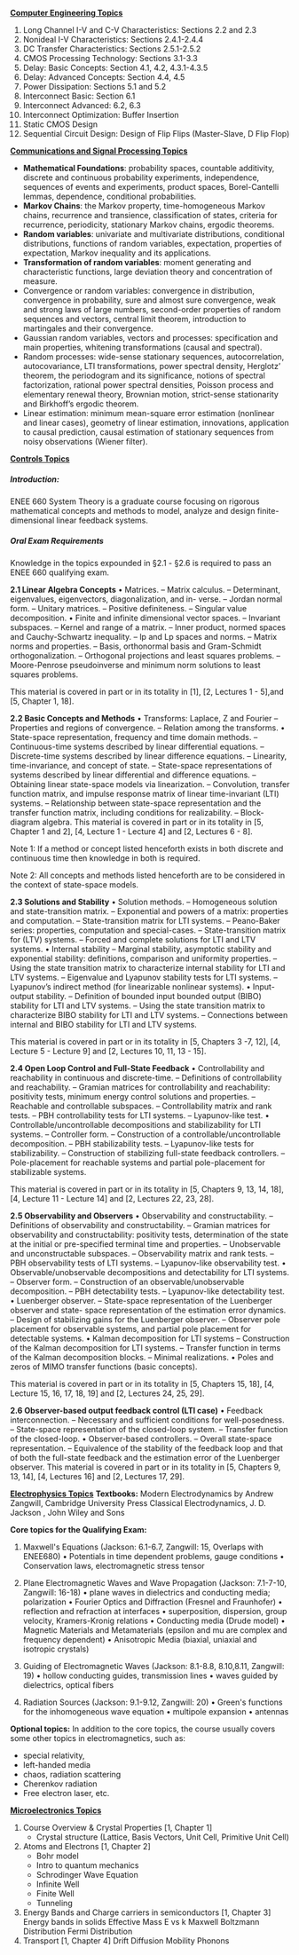 
[**Computer Engineering Topics**](https://drive.google.com/file/d/1ebzadqGB_tA64k4Z2SXOUtZL43sWLTzU/view)
1. Long Channel I-V and C-V Characteristics: Sections 2.2 and 2.3
2. Nonideal I-V Characteristics: Sections 2.4.1-2.4.4
3. DC Transfer Characteristics: Sections 2.5.1-2.5.2
4. CMOS Processing Technology: Sections 3.1-3.3
5. Delay: Basic Concepts: Section 4.1, 4.2, 4.3.1-4.3.5
6. Delay: Advanced Concepts: Section 4.4, 4.5
7. Power Dissipation: Sections 5.1 and 5.2
8. Interconnect Basic: Section 6.1
9. Interconnect Advanced: 6.2, 6.3
10. Interconnect Optimization: Buffer Insertion
11. Static CMOS Design
12. Sequential Circuit Design: Design of Flip Flips (Master-Slave, D Flip Flop)


[**Communications and Signal Processing Topics**](https://drive.google.com/file/d/1b6SGtmaY6a_qcJblwPMNj9FC5Axl_-Ym/view)
- **Mathematical Foundations**: probability spaces, countable additivity, discrete and continuous probability experiments, independence, sequences of events and experiments, product spaces, Borel-Cantelli lemmas, dependence, conditional probabilities.
- **Markov Chains**: the Markov property, time-homogeneous Markov chains, recurrence and transience, classification of states, criteria for recurrence, periodicity, stationary Markov chains, ergodic theorems.
- **Random variables**: univariate and multivariate distributions, conditional distributions, functions of random variables, expectation, properties of expectation, Markov inequality and its applications.
- **Transformation of random variables**: moment generating and characteristic functions, large deviation theory and concentration of measure.
- Convergence or random variables: convergence in distribution, convergence in probability, sure and almost sure convergence, weak and strong laws of large numbers, second-order properties of random sequences and vectors, central limit theorem, introduction to martingales and their convergence.
- Gaussian random variables, vectors and processes: specification and main properties, whitening transformations (causal and spectral).
- Random processes: wide-sense stationary sequences, autocorrelation, autocovariance, LTI transformations, power spectral density, Herglotz’ theorem, the periodogram and its significance, notions of spectral factorization, rational power spectral densities, Poisson process and elementary renewal theory, Brownian motion, strict-sense stationarity and Birkhoff’s ergodic theorem.
- Linear estimation: minimum mean-square error estimation (nonlinear and linear cases), geometry of linear estimation, innovations, application to causal prediction, causal estimation of stationary sequences from noisy observations (Wiener filter).


[**Controls Topics**](https://drive.google.com/file/d/1BZt7sCMkiuSl4NTY5zmMq6P1hc3R2ATw/view)
##### Introduction: 
ENEE 660 System Theory is a graduate course focusing on rigorous mathematical concepts and methods to model, analyze and design finite-dimensional linear feedback systems.

##### Oral Exam Requirements
Knowledge in the topics expounded in §2.1 - §2.6 is required to pass an
ENEE 660 qualifying exam.

**2.1 Linear Algebra Concepts**
• Matrices.
	– Matrix calculus.
	– Determinant, eigenvalues, eigenvectors, diagonalization, and in-
	verse.
	– Jordan normal form.
	– Unitary matrices.
	– Positive definiteness.
	– Singular value decomposition.
• Finite and infinite dimensional vector spaces.
	– Invariant subspaces.
	– Kernel and range of a matrix.
	– Inner product, normed spaces and Cauchy-Schwartz inequality.
	– lp and Lp spaces and norms.
	– Matrix norms and properties.
	– Basis, orthonormal basis and Gram-Schmidt orthogonalization.
	– Orthogonal projections and least squares problems.
	– Moore-Penrose pseudoinverse and minimum norm solutions to
	least squares problems.
	
This material is covered in part or in its totality in [1], [2, Lectures 1 - 5],and [5, Chapter 1, 18].
	
**2.2 Basic Concepts and Methods**
• Transforms: Laplace, Z and Fourier
	– Properties and regions of convergence.
	– Relation among the transforms.
• State-space representation, frequency and time domain methods.
	– Continuous-time systems described by linear differential equations.
	– Discrete-time systems described by linear difference equations.
	– Linearity, time-invariance, and concept of state.
	– State-space representations of systems described by linear differential and difference equations.
	– Obtaining linear state-space models via linearization.
	– Convolution, transfer function matrix, and impulse response matrix of linear time-invariant (LTI) systems.
	– Relationship between state-space representation and the transfer
	function matrix, including conditions for realizability.
	– Block-diagram algebra.
	This material is covered in part or in its totality in [5, Chapter 1 and 2],
	[4, Lecture 1 - Lecture 4] and [2, Lectures 6 - 8].

Note 1: If a method or concept listed henceforth exists in both discrete
and continuous time then knowledge in both is required.

Note 2: All concepts and methods listed henceforth are to be considered
in the context of state-space models.

**2.3 Solutions and Stability**
	• Solution methods.
		– Homogeneous solution and state-transition matrix.
		– Exponential and powers of a matrix: properties and computation.
		– State-transition matrix for LTI systems.
		– Peano-Baker series: properties, computation and special-cases.
		– State-transition matrix for (LTV) systems.
		– Forced and complete solutions for LTI and LTV systems.
	• Internal stability
		– Marginal stability, asymptotic stability and exponential stability:
		definitions, comparison and uniformity properties.
		– Using the state transition matrix to characterize internal stability
		for LTI and LTV systems.
		– Eigenvalue and Lyapunov stability tests for LTI systems.
		– Lyapunov’s indirect method (for linearizable nonlinear systems).
		• Input-output stability.
		– Definition of bounded input bounded output (BIBO) stability for
		LTI and LTV systems.
		– Using the state transition matrix to characterize BIBO stability
		for LTI and LTV systems.
		– Connections between internal and BIBO stability for LTI and LTV
		systems.
		
This material is covered in part or in its totality in [5, Chapters 3 -7, 12], [4, Lecture 5 - Lecture 9] and [2, Lectures 10, 11, 13 - 15].

**2.4 Open Loop Control and Full-State Feedback**
	• Controllability and reachability in continuous and discrete-time.
		– Definitions of controllability and reachability.
		– Gramian matrices for controllability and reachability: positivity
		tests, minimum energy control solutions and properties.
		– Reachable and controllable subspaces.
		– Controllability matrix and rank tests.
		– PBH controllability tests for LTI systems.
		– Lyapunov-like test.
	• Controllable/uncontrollable decompositions and stabilizability for LTI
	systems.
		– Controller form.
		– Construction of a controllable/uncontrollable decomposition.
		– PBH stabilizability tests.
		– Lyapunov-like tests for stabilizability.
		– Construction of stabilizing full-state feedback controllers.
		– Pole-placement for reachable systems and partial pole-placement
		for stabilizable systems.
	
This material is covered in part or in its totality in [5, Chapters 9, 13, 14, 18],
[4, Lecture 11 - Lecture 14] and [2, Lectures 22, 23, 28].

**2.5 Observability and Observers**
	• Observability and constructability.
		– Definitions of observability and constructability.
		– Gramian matrices for observability and constructability: positivity tests, determination of the state at the initial or pre-specified terminal time and properties.
		– Unobservable and unconstructable subspaces.
		– Observability matrix and rank tests.
		– PBH observability tests of LTI systems.
		– Lyapunov-like observability test.
	• Observable/unobservable decompositions and detectability for LTI systems.
		– Observer form.
		– Construction of an observable/unobservable decomposition.
		– PBH detectability tests.
		– Lyapunov-like detectability test.
	• Luenberger observer.
		– State-space representation of the Luenberger observer and state-
		space representation of the estimation error dynamics.
		– Design of stabilizing gains for the Luenberger observer.
		– Observer pole placement for observable systems, and partial pole
		placement for detectable systems.
	• Kalman decomposition for LTI systems
		– Construction of the Kalman decomposition for LTI systems.
		– Transfer function in terms of the Kalman decomposition blocks.
		– Minimal realizations.
	• Poles and zeros of MIMO transfer functions (basic concepts).

This material is covered in part or in its totality in [5, Chapters 15, 18],
[4, Lecture 15, 16, 17, 18, 19] and [2, Lectures 24, 25, 29].

**2.6 Observer-based output feedback control (LTI case)**
	• Feedback interconnection.
		– Necessary and sufficient conditions for well-posedness.
		– State-space representation of the closed-loop system.
		– Transfer function of the closed-loop.
	• Observer-based controllers.
		– Overall state-space representation.
		– Equivalence of the stability of the feedback loop and that of both
		the full-state feedback and the estimation error of the Luenberger
		observer.
	This material is covered in part or in its totality in [5, Chapters 9, 13, 14],
	[4, Lectures 16] and [2, Lectures 17, 29].

[**Electrophysics Topics**](https://drive.google.com/file/d/1bv4LJ37k2UeuTWWK-x0ZzIJwojLB_BgG/view)
**Textbooks:**
Modern Electrodynamics by Andrew Zangwill, Cambridge University Press
Classical Electrodynamics, J. D. Jackson , John Wiley and Sons

**Core topics for the Qualifying Exam:**
1. Maxwell's Equations (Jackson: 6.1-6.7, Zangwill: 15, Overlaps with ENEE680)
	• Potentials in time dependent problems, gauge conditions
	• Conservation laws, electromagnetic stress tensor

2. Plane Electromagnetic Waves and Wave Propagation (Jackson: 7.1-7-10, Zangwill: 16-18)
	• plane waves in dielectrics and conducting media; polarization
	• Fourier Optics and Diffraction (Fresnel and Fraunhofer)
	• reflection and refraction at interfaces
	• superposition, dispersion, group velocity, Kramers-Kronig relations
	• Conducting media (Drude model)
	• Magnetic Materials and Metamaterials (epsilon and mu are complex and frequency dependent)
	• Anisotropic Media (biaxial, uniaxial and isotropic crystals)

3. Guiding of Electromagnetic Waves (Jackson: 8.1-8.8, 8.10,8.11, Zangwill: 19)
	• hollow conducting guides, transmission lines
	• waves guided by dielectrics, optical fibers

4. Radiation Sources (Jackson: 9.1-9.12, Zangwill: 20)
	• Green's functions for the inhomogeneous wave equation
	• multipole expansion
	• antennas

**Optional topics:** In addition to the core topics, the course usually covers some other topics in
electromagnetics, such as:
- special relativity,
- left-handed media
- chaos, radiation scattering
- Cherenkov radiation
- Free electron laser, etc.

[**Microelectronics Topics**](https://drive.google.com/file/d/1bv4LJ37k2UeuTWWK-x0ZzIJwojLB_BgG/view)
1. Course Overview & Crystal Properties [1, Chapter 1]
	- Crystal structure (Lattice, Basis Vectors, Unit Cell, Primitive Unit Cell)
2. Atoms and Electrons [1, Chapter 2]
	- Bohr model
	- Intro to quantum mechanics
	- Schrodinger Wave Equation
	 - Infinite Well
	- Finite Well
	- Tunneling
1. Energy Bands and Charge carriers in semiconductors [1, Chapter 3]
Energy bands in solids
Effective Mass
E vs k
Maxwell Boltzmann Distribution
Fermi Distribution
4. Transport [1, Chapter 4]
Drift
Diffusion
Mobility
Phonons
